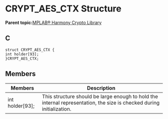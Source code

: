 # CRYPT\_AES\_CTX Structure

**Parent topic:**[MPLAB® Harmony Crypto Library](GUID-20F7C343-23D4-42D9-B8C2-A97D4D0EE5CD.md)

## C

```
struct CRYPT_AES_CTX {
int holder[93];
}CRYPT_AES_CTX;
```

## Members

|Members|Description|
|-------|-----------|
|int holder\[93\];|This structure should be large enough to hold the internal representation, the size is checked during initialization.|

